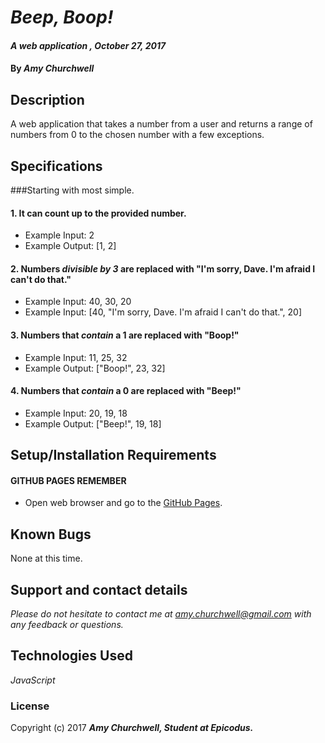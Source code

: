 # _Beep, Boop!_

#### _A web application , October 27, 2017_

#### By _**Amy Churchwell**_

## Description

A web application that takes a number from a user and returns a range of numbers from 0 to the chosen number with a few exceptions.

## Specifications
###Starting with most simple.

#### 1. It can count up to the provided number.

* Example Input: 2
* Example Output: [1, 2]

#### 2. Numbers _divisible by 3_ are replaced with "I'm sorry, Dave. I'm afraid I can't do that."

* Example Input: 40, 30, 20
* Example Input: [40, "I'm sorry, Dave. I'm afraid I can't do that.", 20]

#### 3. Numbers that *contain* a 1 are replaced with "Boop!"

* Example Input: 11, 25, 32
* Example Output: ["Boop!", 23, 32]

#### 4. Numbers that *contain* a 0 are replaced with "Beep!"

* Example Input: 20, 19, 18
* Example Output: ["Beep!", 19, 18]

## Setup/Installation Requirements

#### GITHUB PAGES REMEMBER
* Open web browser and go to the [GitHub Pages][1].

[1]: https://githubpage.io "GitHub Pages"

## Known Bugs

None at this time.

## Support and contact details

_Please do not hesitate to contact me at amy.churchwell@gmail.com with any feedback or questions._

## Technologies Used

_JavaScript_

### License

Copyright (c) 2017 **_Amy Churchwell, Student at Epicodus._**
